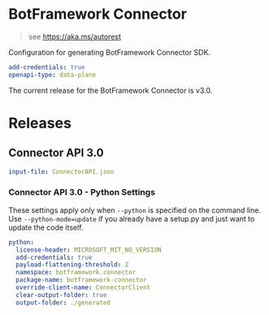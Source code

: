 ﻿# BotFramework Connector

> see https://aka.ms/autorest

Configuration for generating BotFramework Connector SDK.

``` yaml
add-credentials: true
openapi-type: data-plane
```
The current release for the BotFramework Connector is v3.0.

# Releases

## Connector API 3.0

``` yaml
input-file: ConnectorAPI.json
```

### Connector API 3.0 - Python Settings

These settings apply only when `--python` is specified on the command line. Use `--python-mode=update` if you already have a setup.py and just want to update the code itself.

``` yaml $(python)
python:
  license-header: MICROSOFT_MIT_NO_VERSION
  add-credentials: true
  payload-flattening-threshold: 2
  namespace: botframework.connector
  package-name: botframework-connector
  override-client-name: ConnectorClient
  clear-output-folder: true
  output-folder: ./generated
```
